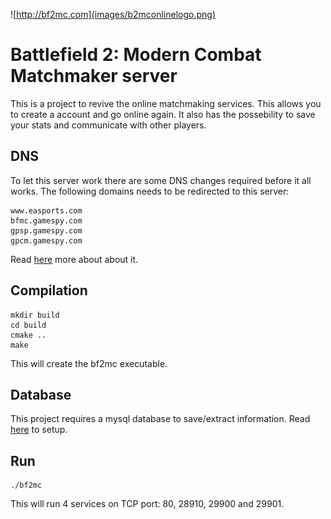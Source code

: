 ![http://bf2mc.com](images/b2mconlinelogo.png)

# Battlefield 2: Modern Combat Matchmaker server

This is a project to revive the online matchmaking services. This allows you to create a account and go online again. 
It also has the possebility to save your stats and communicate with other players.

## DNS

To let this server work there are some DNS changes required before it all works.
The following domains needs to be redirected to this server:

	www.easports.com
	bfmc.gamespy.com
	gpsp.gamespy.com
	gpcm.gamespy.com
	
Read [here](dns/Readme.md) more about about it.


## Compilation

```
mkdir build
cd build
cmake ..
make
```

This will create the bf2mc executable.

## Database

This project requires a mysql database to save/extract information.
Read [here](database/Readme.md) to setup. 

## Run

```
./bf2mc
```

This will run 4 services on TCP port: 80, 28910, 29900 and 29901.
